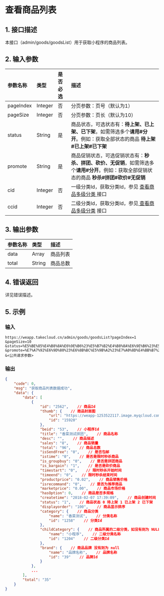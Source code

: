 # 查看商品列表

## 1. 接口描述

本接口（admin/goods/goodsList）用于获取小程序的商品列表。

## 2. 输入参数

| 参数名称 | 类型 | 是否必选 | 描述 |
| :--- | :--- | :--- | :--- |
| pageIndex | Integer | 否 | 分页参数：页号（默认为1） |
| pageSize | Integer | 否 | 分页参数：页长（默认为10） |
| status | String | 是 | 商品状态，可选状态有：**待上架、已上架、已下架**，如需筛选多个**请用\#分开**。例如：获取全部状态的商品  **待上架\#已上架\#已下架** |
| promote | String | 是 | 商品促销状态，可选促销状态有：**秒杀、拼团、砍价、无促销**，如需筛选多个**请用\#分开**。例如：获取全部促销状态的商品 **秒杀\#拼团\#砍价\#无促销** |
| cid | Integer | 否 | 一级分类Id，获取分类Id，参见 [查看商品多级分类 ](/shang-pin-xiang-guan-jie-kou/cha-kan-shang-pin-duo-ji-fen-lei.md)接口 |
| ccid | Integer | 否 | 二级分类Id，获取分类Id，参见[ 查看商品多级分类](/shang-pin-xiang-guan-jie-kou/cha-kan-shang-pin-duo-ji-fen-lei.md) 接口 |

## 3. 输出参数

| 参数名称 | 类型 | 描述 |
| :--- | :--- | :--- |
| data | Array | 商品列表 |
| total | String | 商品总数 |

## 4. 错误返回

详见错误描述。

## 5. 示例

### 输入

```
https://weapp.takecloud.cn/admin/goods/goodsList?pageIndex=1
&pageSize=10
&status=%E5%BE%85%E4%B8%8A%E6%9E%B6%23%E5%B7%B2%E4%B8%8A%E6%9E%B6%23%E5%B7%B2%E4%B8%8B%E6%9E%B6
&promote=%E7%A7%92%E6%9D%80%23%E6%8B%BC%E5%9B%A2%23%E7%A0%8D%E4%BB%B7%23%E6%97%A0%E4%BF%83%E9%94%80
&<公共请求参数>
```

### 输出

```json
{
    "code": 0,
    "msg": "获取商品列表数据成功",
    "data": {
        "data": [
            {
                "id": "2562",    // 商品Id
                "thumb": {    // 商品封面图
                    "url": "https://weapp-1253522117.image.myqcloud.com//image/20180124/7c362490cc2711a3.png",    // 封面图URL
                    "id": "15920"
                },
                "beid": "53",    // 小程序Id
                "title": "香菜测试拼团",    // 商品名称
                "desc": "",    // 商品描述
                "sales": "8",    // 商品销量
                "total": "96",    // 商品总数
                "isSendFree": "0",    // 是否包邮
                "istime": "0",    // 是否是限时秒杀商品
                "is_groupbuy": "0",    // 是否是拼团商品
                "is_bargain": "1",    // 是否是砍价商品
                "timestart": "0",    // 限时秒杀开始时间
                "timeend": "0",    // 限时秒杀结束时间
                "productprice": "0.02",    // 商品销售价格
                "isrecommand": "0",    // 是否为推荐商品
                "marketprice": "0.00",    // 商品市场价格
                "hasOption": 0,    // 商品是否多规格
                "createtime": "2018-02-07 17:39:09",    // 商品创建时间
                "status": "1",    // 商品状态 0 待上架 1 已上架 2 已下架 
                "displayorder": "100",    // 商品显示排序
                "category": {    // 商品分类
                    "name": "香菜测试",    // 分类名称
                    "id": "1258"    // 分类Id
                },
                "childCategory": {    // 商品所属的二级分类，如没有则为 NULL
                    "name": "小程序",    // 二级分类名称
                    "id": "1204"    // 二级分类Id
                },
                "brand": {    // 商品品牌 没有则为 null
                    "name": "品牌名称",    // 品牌名称
                    "id": "39"    // 品牌Id
                }
            },
            ...
        ],
        "total": "35"
    }
}
```



